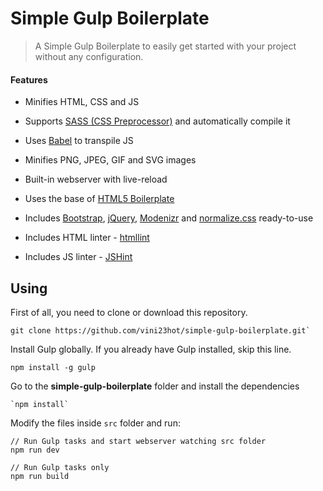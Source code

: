 # Simple Gulp Boilerplate

> A Simple Gulp Boilerplate to easily get started with your project without any configuration.

#### Features

- Minifies HTML, CSS and JS

- Supports [SASS (CSS Preprocessor)](https://sass-lang.com/) and automatically compile it

- Uses [Babel](https://babeljs.io/) to transpile JS

- Minifies PNG, JPEG, GIF and SVG images

- Built-in webserver with live-reload

- Uses the base of [HTML5 Boilerplate](https://github.com/h5bp/html5-boilerplate)

- Includes [Bootstrap](http://getbootstrap.com/), [jQuery](https://jquery.com/), [Modenizr](https://modernizr.com/) and [normalize.css](https://github.com/necolas/normalize.css) ready-to-use

- Includes HTML linter - [htmllint](https://github.com/htmllint/htmllint/)

- Includes JS linter - [JSHint](https://github.com/jshint/jshint)

## Using

First of all, you need to clone or download this repository.

```
git clone https://github.com/vini23hot/simple-gulp-boilerplate.git`
```

Install Gulp globally. If you already have Gulp installed, skip this line.

```
npm install -g gulp
```

Go to the **simple-gulp-boilerplate** folder and install the dependencies

```
`npm install`
```

Modify the files inside `src` folder and run:

```
// Run Gulp tasks and start webserver watching src folder
npm run dev

// Run Gulp tasks only
npm run build
```

